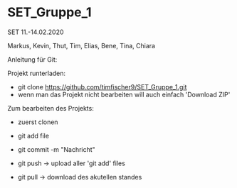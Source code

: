 # SET_Gruppe_1
SET 11.-14.02.2020

Markus, Kevin, Thut, Tim, Elias, Bene, Tina, Chiara 


Anleitung für Git:

Projekt runterladen:
 - git clone https://github.com/timfischer9/SET_Gruppe_1.git
 - wenn man das Projekt nicht bearbeiten will auch einfach 'Download ZIP'
 
Zum bearbeiten des Projekts:
 - zuerst clonen
 - git add file
 - git commit -m "Nachricht"
 
 - git push 
 -> upload aller 'git add' files
 
 - git pull
 -> download des akutellen standes
